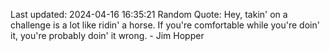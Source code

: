 Last updated: 2024-04-16 16:35:21
Random Quote: Hey, takin' on a challenge is a lot like ridin' a horse. If you're comfortable while you're doin' it, you're probably doin' it wrong. - Jim Hopper
